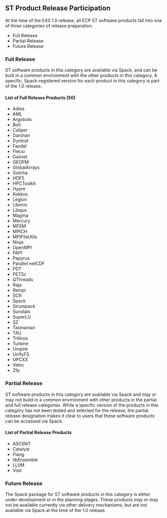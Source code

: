## ST Product Release Participation

At the time of the E4S 1.0 release, all ECP ST software products fall into one of three categories of release preparation.

- Full Release
- Partial Release
- Future Release

### Full Release

ST software products in this category are available via Spack, and can be built in a common environment with the other products in this category. A specific, Spack-registered version for each product in this category is part of the 1.0 release.

#### List of Full Release Products (50)

- Adios
- AML
- Argobots
- Bolt
- Caliper
- Darshan
- Dyninst
- Faodel
- Flecsi
- Gasnet
- GEOPM
- GlobalArrays
- Gotcha
- HDF5
- HPCToolkit
- Hypre
- Kokkos
- Legion
- Libnrm
- Libquo
- Magma
- Mercury
- MFEM
- MPICH
- MPIFileUtils
- Ninja
- OpenMPI
- PAPI
- Papyrus
- Parallel netCDF
- PDT
- PETSc
- QThreads
- Raja
- Rempi
- SCR
- Spack
- Strumpack
- Sundials
- SuperLU
- SZ
- Tasmanian
- TAU
- Trilinos
- Turbine
- Umpire
- UnifyFS
- UPCXX
- Veloc
- Zfp

### Partial Release

ST software products in this category are available via Spack and may or may not build in a common environment with other products in the partial and full release categories. While a specific version of the products in this category has not been tested and selected for the release, the partial release designation makes it clear to users that these software products can be accessed via Spack.

#### List of Partial Release Products

- ASCENT
- Catalyst
- Flang
- libEnsemble
- LLVM
- Visit

### Future Release

The Spack package for ST software products in this category is either under development or in the planning stages. These products may or may not be available currently via other delivery mechanisms, but are not available via Spack at the time of the 1.0 release.

